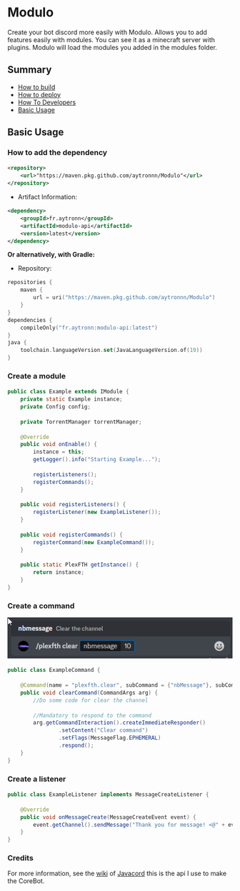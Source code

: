 # Modulo
Create your bot discord more easily with Modulo. Allows you to add features easily with modules.
You can see it as a minecraft server with plugins. Modulo will load the modules you added in the modules folder.

## Summary

- [How to build](https://github.com/aytronnn/Modulo/wiki/Modulo#how-to-build)
- [How to deploy](https://github.com/aytronnn/Modulo/wiki/Modulo#how-to-deploy)
- [How To Developers](https://github.com/aytronnn/Modulo/wiki/Modulo#how-to-developers)
- [Basic Usage](#basic-usage)

## Basic Usage

### How to add the dependency
```xml
<repository>
    <url>"https://maven.pkg.github.com/aytronnn/Modulo"</url>
</repository>
```
* Artifact Information:
```xml
<dependency>
    <groupId>fr.aytronn</groupId>
    <artifactId>modulo-api</artifactId>
    <version>latest</version>
</dependency>
 ```

**Or alternatively, with Gradle:**

* Repository:
```kotlin
repositories {
    maven {
        url = uri("https://maven.pkg.github.com/aytronnn/Modulo")
    }
}
dependencies {
    compileOnly("fr.aytronn:modulo-api:latest")
}
java {
    toolchain.languageVersion.set(JavaLanguageVersion.of(19))
}
```

### Create a module

```java
public class Example extends IModule {
    private static Example instance;
    private Config config;

    private TorrentManager torrentManager;

    @Override
    public void onEnable() {
        instance = this;
        getLogger().info("Starting Example...");

        registerListeners();
        registerCommands();
    }

    public void registerListeners() {
        registerListener(new ExampleListener());
    }

    public void registerCommands() {
        registerCommand(new ExampleCommand());
    }

    public static PlexFTH getInstance() {
        return instance;
    }
}
```

### Create a command

![](./img/discord_command.png)

```java
public class ExampleCommand {

    @Command(name = "plexfth.clear", subCommand = {"nbMessage"}, subCommandType = {SlashCommandOptionType.DECIMAL}, description = "Clear the channel")
    public void clearCommand(CommandArgs arg) {
        //Do some code for clear the channel
        
        //Mandatory to respond to the command
        arg.getCommandInteraction().createImmediateResponder()
                .setContent("Clear command")
                .setFlags(MessageFlag.EPHEMERAL)
                .respond();
    }
}
```

### Create a listener

```java
public class ExampleListener implements MessageCreateListener {
    
    @Override
    public void onMessageCreate(MessageCreateEvent event) {
        event.getChannel().sendMessage("Thank you for message! <@" + event.getMessageAuthor().getIdAsString() + ">");
    }
}
```

### Credits

For more information, see the [wiki](https://javacord.org/wiki/basic-tutorials/interactions/commands.html#creating-a-command) of [Javacord](https://github.com/Javacord/Javacord) this is the api I use to make the CoreBot.
